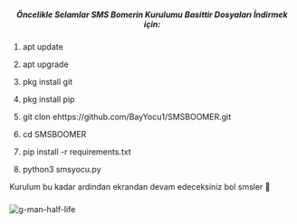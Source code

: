 <h5 align="center">Öncelikle Selamlar SMS Bomerin Kurulumu Basittir Dosyaları İndirmek için:</h5>

1. apt update

2. apt upgrade

3. pkg install git

4. pkg install pip

5. git clon ehttps://github.com/BayYocu1/SMSBOOMER.git

6. cd SMSBOOMER

7. pip install -r requirements.txt

8. python3 smsyocu.py

Kurulum bu kadar ardindan ekrandan devam edeceksiniz bol smsler 🤡

###

![g-man-half-life](https://github.com/BayYocu1/SMSBOOMER/assets/96070521/2be396ac-43a0-403b-b002-f0a871bfb918)
